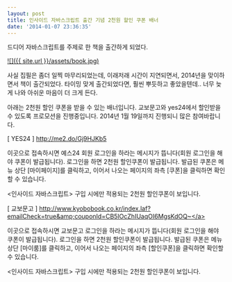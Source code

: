 ```yaml
---
layout: post
title: 인사이드 자바스크립트 출간 기념 2천원 할인 쿠폰 배너
date: '2014-01-07 23:36:35'
---
```


드디어 자바스크립트를 주제로 한 책을 출간하게 되었다.

<a href="http://www.yes24.com/24/goods/11781589" target="_blank"> ![]({{ site.url }}/assets/book.jpg) </a>


사실 집필은 좀더 일찍 마무리되었는데, 이래저래 시간이 지연되면서, 2014년을 맞이하면서 책이 출간되었다.
타이밍 맞게 출간되었다면, 훨씬 뿌듯하고 좋았을텐데.. 너무 늦게 나와 아쉬운 마음이 더 크게 든다.

아래는 2천원 할인 쿠폰을 받을 수 있는 배너입니다. 교보문고와 yes24에서 할인받을 수 있도록 프로모션을 진행중입니다.
2014년 1월 19일까지 진행되니 많은 참여바랍니다.

[ YES24 ]
<a href="http://me2.do/Gj9HJKb5">http://me2.do/Gj9HJKb5</a>

이곳으로 접속하시면 예스24 회원 로그인을 하라는 메시지가 뜹니다(회원 로그인을 해야 쿠폰이 발급됩니다).
로그인을 하면 2천원 할인쿠폰이 발급됩니다.
발급된 쿠폰은 메뉴 상단 [마이페이지]를 클릭하고, 이어서 나오는 페이지의 좌측 [쿠폰]을 클릭하면 확인할 수 있습니다.

&lt;인사이드 자바스크립트&gt; 구입 시에만 적용되는 2천원 할인쿠폰이 보입니다.

[ 교보문고 ]
<a href="http://www.kyobobook.co.kr/index.laf?emailCheck=true&amp;couponId=CB5IOcZhIUaqOI6MgsKdOQ~">http://www.kyobobook.co.kr/index.laf?emailCheck=true&amp;couponId=CB5IOcZhIUaqOI6MgsKdOQ~</a>

이곳으로 접속하시면 교보문고 로그인을 하라는 메시지가 뜹니다(회원 로그인을 해야 쿠폰이 발급됩니다).
로그인을 하면 2천원 할인쿠폰이 발급됩니다.
발급된 쿠폰은 메뉴 상단 [마이룸]를 클릭하고, 이어서 나오는 페이지의 좌측 [할인쿠폰]을 클릭하면 확인할 수 있습니다.

&lt;인사이드 자바스크립트&gt; 구입 시에만 적용되는 2천원 할인쿠폰이 보입니다.
